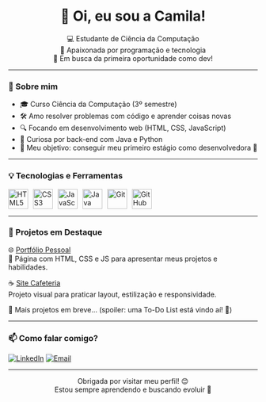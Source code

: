 <h1 align="center">👋 Oi, eu sou a Camila!</h1>

<p align="center">
  💻 Estudante de Ciência da Computação <br>
  🚀 Apaixonada por programação e tecnologia <br>
  🌱 Em busca da primeira oportunidade como dev!
</p>

---

### 🧠 Sobre mim

- 🎓 Curso Ciência da Computação (3º semestre)
- 🛠️ Amo resolver problemas com código e aprender coisas novas
- 🔍 Focando em desenvolvimento web (HTML, CSS, JavaScript)
- 🧩 Curiosa por back-end com Java e Python
- 🎯 Meu objetivo: conseguir meu primeiro estágio como desenvolvedora 💼

---

### 💡 Tecnologias e Ferramentas

<div style="display: flex; gap: 10px;">
  <img src="https://cdn.jsdelivr.net/gh/devicons/devicon/icons/html5/html5-original.svg" width="40" title="HTML5"/>
  <img src="https://cdn.jsdelivr.net/gh/devicons/devicon/icons/css3/css3-original.svg" width="40" title="CSS3"/>
  <img src="https://cdn.jsdelivr.net/gh/devicons/devicon/icons/javascript/javascript-original.svg" width="40" title="JavaScript"/>
  <img src="https://cdn.jsdelivr.net/gh/devicons/devicon/icons/java/java-original.svg" width="40" title="Java"/>
  <img src="https://cdn.jsdelivr.net/gh/devicons/devicon/icons/git/git-original.svg" width="40" title="Git"/>
  <img src="https://cdn.jsdelivr.net/gh/devicons/devicon/icons/github/github-original.svg" width="40" title="GitHub"/>
</div>

---

### 📌 Projetos em Destaque

🌐 [Portfólio Pessoal](https://github.com/camilafeldantunes/portfolio)  
🎨 Página com HTML, CSS e JS para apresentar meus projetos e habilidades.

☕ [Site Cafeteria](https://github.com/camilafeldantunes/site-cafeteria)  
Projeto visual para praticar layout, estilização e responsividade.

🚧 Mais projetos em breve… (spoiler: uma To-Do List está vindo aí! 👀)

---

### 📫 Como falar comigo?

[![LinkedIn](https://img.shields.io/badge/-LinkedIn-0077B5?style=flat&logo=linkedin&logoColor=white)](https://www.linkedin.com/in/seu-usuario-aqui)
[![Email](https://img.shields.io/badge/-Email-D14836?style=flat&logo=gmail&logoColor=white)](mailto:seuemail@gmail.com)

---

<p align="center">
  Obrigada por visitar meu perfil! 😊<br>
  Estou sempre aprendendo e buscando evoluir 🚀
</p>

